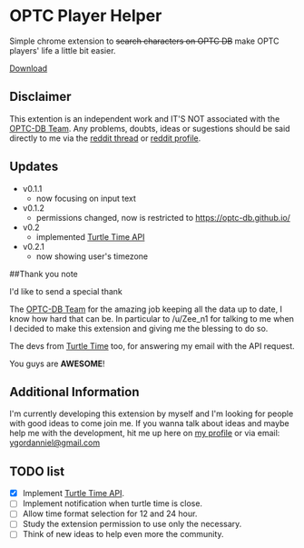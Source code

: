 # OPTC Player Helper

Simple chrome extension to ~~search characters on OPTC DB~~ make OPTC players' life a little bit easier.

[Download](https://chrome.google.com/webstore/detail/optc-db-character-searche/bonlajhafobfegenljlmpnmkodpgfpmc)

## Disclaimer

This extention is an independent work and IT'S NOT associated with the [OPTC-DB Team](https://github.com/optc-db/optc-db.github.io).
Any problems, doubts, ideas or sugestions should be said directly to me via the [reddit thread](https://www.reddit.com/r/OnePieceTC/comments/4l6oxz/optc_db_chrome_extension/) or [reddit profile](https://www.reddit.com/user/ygaum).

## Updates

* v0.1.1
  * now focusing on input text
* v0.1.2
  * permissions changed, now is restricted to https://optc-db.github.io/
* v0.2
  * implemented [Turtle Time API](https://optctimer.com)
* v0.2.1
  * now showing user's timezone

##Thank you note

I'd like to send a special thank

The [OPTC-DB Team](https://github.com/optc-db/optc-db.github.io) for the amazing job keeping all the data up to date, I know how hard that can be. In particular to /u/Zee_n1 for talking to me when I decided to make this extension and giving me the blessing to do so.

The devs from [Turtle Time](https://optctimer.com) too, for answering my email with the API request.

You guys are **AWESOME**!

## Additional Information

I'm currently developing this extension by myself and I'm looking for people with good ideas to come join me. If you wanna talk about ideas and maybe help me with the development, hit me up here on [my profile](https://github.com/ygordanniel) or via email: ygordanniel@gmail.com

## TODO list

- [x] Implement [Turtle Time API](https://www.reddit.com/r/OnePieceTC/comments/4lsd3y/turtle_time_api_released_for_developers/).
- [ ] Implement notification when turtle time is close.
- [ ] Allow time format selection for 12 and 24 hour.
- [ ] Study the extension permission to use only the necessary.
- [ ] Think of new ideas to help even more the community.
